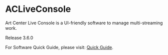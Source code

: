 # ACLiveConsole
Art Center Live Console is a UI-friendly software to manage multi-streaming work.

Release 3.6.0

For Software Quick Guide, please visit: [Quick Guide](https://github.com/LogCreative/ACLiveConsole/wiki).
